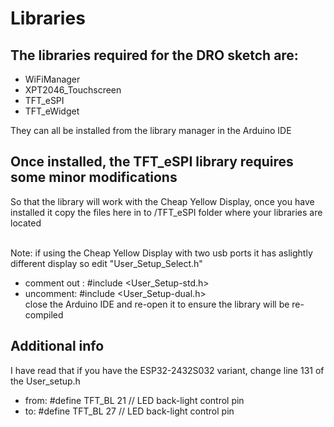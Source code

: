 # Libraries

## The libraries required for the DRO sketch are:
 - WiFiManager
 - XPT2046_Touchscreen
 - TFT_eSPI
 - TFT_eWidget

They can all be installed from the library manager in the Arduino IDE 

## Once installed, the TFT_eSPI library requires some minor modifications 
So that the library will work with the Cheap Yellow Display, once you have installed it copy the files here in to /TFT_eSPI folder where your libraries are located <br><br>

Note: if using the Cheap Yellow Display with two usb ports it has aslightly different display so edit "User_Setup_Select.h" 
- comment out :   #include <User_Setup-std.h>    
- uncomment:      #include <User_Setup-dual.h>     
close the Arduino IDE and re-open it to ensure the library will be re-compiled

## Additional info

I have read that if you have the ESP32-2432S032 variant, change line 131 of the User_setup.h
- from: #define TFT_BL   21            // LED back-light control pin 
- to: #define TFT_BL   27            // LED back-light control pin

